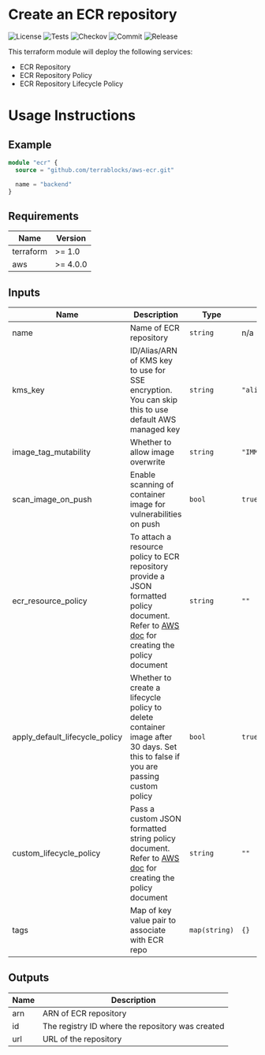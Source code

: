 # Create an ECR repository

![License](https://img.shields.io/github/license/terrablocks/aws-ecr?style=for-the-badge) ![Tests](https://img.shields.io/github/actions/workflow/status/terrablocks/aws-ecr/tests.yml?branch=main&label=Test&style=for-the-badge) ![Checkov](https://img.shields.io/github/actions/workflow/status/terrablocks/aws-ecr/checkov.yml?branch=main&label=Checkov&style=for-the-badge) ![Commit](https://img.shields.io/github/last-commit/terrablocks/aws-ecr?style=for-the-badge) ![Release](https://img.shields.io/github/v/release/terrablocks/aws-ecr?style=for-the-badge)

This terraform module will deploy the following services:
- ECR Repository
- ECR Repository Policy
- ECR Repository Lifecycle Policy

# Usage Instructions
## Example
```terraform
module "ecr" {
  source = "github.com/terrablocks/aws-ecr.git"

  name = "backend"
}
```

## Requirements

| Name | Version |
|------|---------|
| terraform | >= 1.0 |
| aws | >= 4.0.0 |

## Inputs

| Name | Description | Type | Default | Required |
|------|-------------|------|---------|:--------:|
| name | Name of ECR repository | `string` | n/a | yes |
| kms_key | ID/Alias/ARN of KMS key to use for SSE encryption. You can skip this to use default AWS managed key | `string` | `"alias/aws/ecr"` | no |
| image_tag_mutability | Whether to allow image overwrite | `string` | `"IMMUTABLE"` | no |
| scan_image_on_push | Enable scanning of container image for vulnerabilities on push | `bool` | `true` | no |
| ecr_resource_policy | To attach a resource policy to ECR repository provide a JSON formatted policy document. Refer to [AWS doc](https://docs.aws.amazon.com/AmazonECR/latest/userguide/repository-policy-examples.html) for creating the policy document | `string` | `""` | no |
| apply_default_lifecycle_policy | Whether to create a lifecycle policy to delete container image after 30 days. Set this to false if you are passing custom policy | `bool` | `true` | no |
| custom_lifecycle_policy | Pass a custom JSON formatted string policy document. Refer to [AWS doc](https://docs.aws.amazon.com/AmazonECR/latest/userguide/LifecyclePolicies.html#lifecycle_policy_parameters) for creating the policy document | `string` | `""` | no |
| tags | Map of key value pair to associate with ECR repo | `map(string)` | `{}` | no |

## Outputs

| Name | Description |
|------|-------------|
| arn | ARN of ECR repository |
| id | The registry ID where the repository was created |
| url | URL of the repository |
